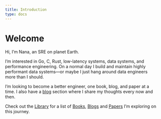 ```yaml
---
title: Introduction
type: docs
---
```


# Welcome

Hi, I’m Nana, an SRE on planet Earth.

I’m interested in Go, C, Rust, low-latency systems, data systems, and performance engineering. On a normal day I build and maintain highly performant data systems—or maybe I just hang around data engineers more than I should.

I’m looking to become a better engineer, one book, blog, and paper at a time. I also have a [blog](/posts/) section where I share my thoughts every now and then.

Check out the [Library](/docs/reading_lists/) for a list of [Books](/docs/reading_lists/books/), [Blogs](/docs/reading_lists/blogs/) and [Papers](/docs/reading_lists/papers/) I’m exploring on this journey.

